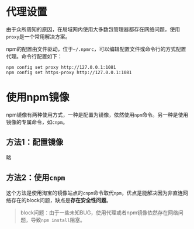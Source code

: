 # 代理设置
由于众所周知的原因，在局域网内使用大多数包管理器都存在网络问题，使用`proxy`是一个常用解决方案。

npm的配置由文件驱动，位于`~/.npmrc`，可以编辑配置文件或命令行的方式配置代理。命令行配置如下：
```
npm config set proxy http://127.0.0.1:1081
npm config set https-proxy http://127.0.0.1:1081
```

# 使用npm镜像
npm镜像有两种使用方式，一种是配置为镜像，依然使用`npm`命令。另一种是使用镜像的专属命令，如`cnpm`。

## 方法1：配置镜像
略

## 方法2：使用`cnpm`
这个方法是使用淘宝的镜像站点的`cnpm`命令取代`npm`，优点是能解决因为非直连网络存在的block问题，缺点是**存在安全性问题**。

>block问题：由于一些未知BUG，使用代理或者npm镜像依然存在网络问题，导致`npm install`阻塞。